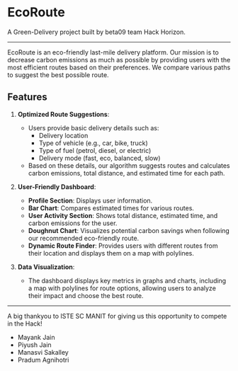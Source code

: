 # EcoRoute 

A Green-Delivery project built by beta09 team Hack Horizon.

---

EcoRoute is an eco-friendly last-mile delivery platform. Our mission is to decrease carbon emissions as much as possible by providing users with the most efficient routes based on their preferences. We compare various paths to suggest the best possible route.

## Features

1. **Optimized Route Suggestions**:
   - Users provide basic delivery details such as:
     - Delivery location
     - Type of vehicle (e.g., car, bike, truck)
     - Type of fuel (petrol, diesel, or electric)
     - Delivery mode (fast, eco, balanced, slow)
   - Based on these details, our algorithm suggests routes and calculates carbon emissions, total distance, and estimated time for each path.

2. **User-Friendly Dashboard**:
   - **Profile Section**: Displays user information.
   - **Bar Chart**: Compares estimated times for various routes.
   - **User Activity Section**: Shows total distance, estimated time, and carbon emissions for the user.
   - **Doughnut Chart**: Visualizes potential carbon savings when following our recommended eco-friendly route.
   - **Dynamic Route Finder**: Provides users with different routes from their location and displays them on a map with polylines.

3. **Data Visualization**:
   - The dashboard displays key metrics in graphs and charts, including a map with polylines for route options, allowing users to analyze their impact and choose the best route.
  
---

A big thankyou to ISTE SC MANIT for giving us this opportunity to compete in the Hack!

- Mayank Jain
- Piyush Jain
- Manasvi Sakalley
- Pradum Agnihotri




